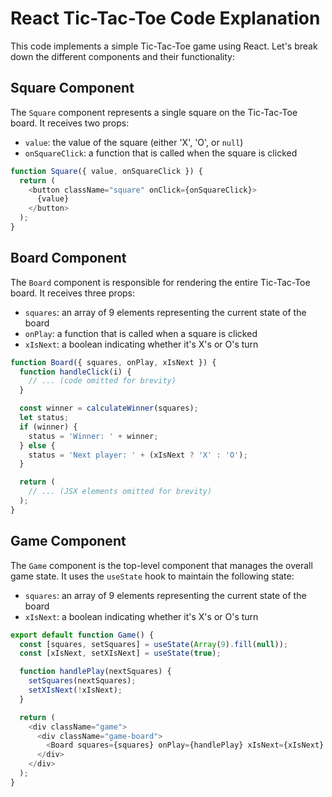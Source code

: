 # React Tic-Tac-Toe Code Explanation

This code implements a simple Tic-Tac-Toe game using React. Let's break down the different components and their functionality:

## Square Component
The `Square` component represents a single square on the Tic-Tac-Toe board. It receives two props:
- `value`: the value of the square (either 'X', 'O', or `null`)
- `onSquareClick`: a function that is called when the square is clicked

```javascript
function Square({ value, onSquareClick }) {
  return (
    <button className="square" onClick={onSquareClick}>
      {value}
    </button>
  );
}
```

## Board Component
The `Board` component is responsible for rendering the entire Tic-Tac-Toe board. It receives three props:
- `squares`: an array of 9 elements representing the current state of the board
- `onPlay`: a function that is called when a square is clicked
- `xIsNext`: a boolean indicating whether it's X's or O's turn

```javascript
function Board({ squares, onPlay, xIsNext }) {
  function handleClick(i) {
    // ... (code omitted for brevity)
  }

  const winner = calculateWinner(squares);
  let status;
  if (winner) {
    status = 'Winner: ' + winner;
  } else {
    status = 'Next player: ' + (xIsNext ? 'X' : 'O');
  }

  return (
    // ... (JSX elements omitted for brevity)
  );
}
```

## Game Component
The `Game` component is the top-level component that manages the overall game state. It uses the `useState` hook to maintain the following state:
- `squares`: an array of 9 elements representing the current state of the board
- `xIsNext`: a boolean indicating whether it's X's or O's turn

```javascript
export default function Game() {
  const [squares, setSquares] = useState(Array(9).fill(null));
  const [xIsNext, setXIsNext] = useState(true);

  function handlePlay(nextSquares) {
    setSquares(nextSquares);
    setXIsNext(!xIsNext);
  }

  return (
    <div className="game">
      <div className="game-board">
        <Board squares={squares} onPlay={handlePlay} xIsNext={xIsNext} />
      </div>
    </div>
  );
}
```
